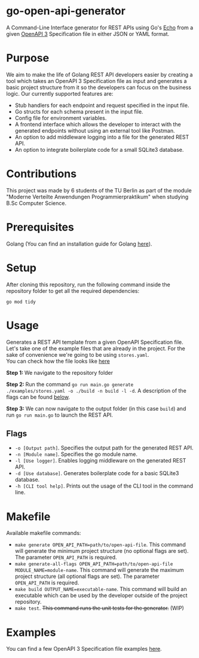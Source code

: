 # go-open-api-generator
A Command-Line Interface generator for REST APIs using Go's <a href="https://echo.labstack.com/">Echo</a> from a given <a href="https://www.openapis.org/">OpenAPI 3</a> Specification file in either JSON or YAML format.

# Purpose
We aim to make the life of Golang REST API developers easier by creating a tool which takes an OpenAPI 3 Specification file as input and generates a basic project structure from it so the developers can focus on the business logic. Our currently supported features are:
- Stub handlers for each endpoint and request specified in the input file.
- Go structs for each schema present in the input file.
- Config file for environment variables.
- A frontend interface which allows the developer to interact with the generated endpoints without using an external tool like Postman.
- An option to add middleware logging into a file for the generated REST API.
- An option to integrate boilerplate code for a small SQLite3 database.
# Contributions

This project was made by 6 students of the TU Berlin as part of the module "Moderne Verteilte Anwendungen Programmierpraktikum" when studying B.Sc Computer Science.

# Prerequisites
Golang (You can find an installation guide for Golang <a href="https://go.dev/">here</a>).

# Setup
After cloning this repository, run the following command inside the repository folder to get all the required dependencies:

```go mod tidy```

# Usage
Generates a REST API template from a given OpenAPI Specification file.
Let's take one of the example files that are already in the project. For the sake of convenience we're going to be using ```stores.yaml```.</br>
You can check how the file looks like <a href="https://github.com/MVA-OpenApi/go-open-api-generator/blob/main/examples/stores.yaml">here</a></br>

<b>Step 1: </b>We navigate to the repository folder</br>

<b>Step 2: </b>Run the command `go run main.go generate ./examples/stores.yaml -o ./build -n build -l -d`. A description of the flags can be found [below](https://github.com/MVA-OpenApi/go-open-api-generator/edit/main/README.md#flags).</br>

<b>Step 3: </b> We can now navigate to the output folder (in this case `build`) and run `go run main.go` to launch the REST API.
## Flags
- `-o [Output path]`. Specifies the output path for the generated REST API.
- `-n [Module name]`. Specifies the go module name.
- `-l [Use logger]`. Enables logging middleware on the generated REST API.
- `-d [Use database]`. Generates boilerplate code for a basic SQLite3 database.
- `-h [CLI tool help]`. Prints out the usage of the CLI tool in the command line.

# Makefile
Available makefile commands:
- `make generate OPEN_API_PATH=path/to/open-api-file`. This command will generate the minimum project structure (no optional flags are set). The parameter `OPEN_API_PATH` is required.
- `make generate-all-flags OPEN_API_PATH=path/to/open-api-file MODULE_NAME=module-name`. This command will generate the maximum project structure (all optional flags are set). The parameter `OPEN_API_PATH` is required.
- `make build OUTPUT_NAME=executable-name`. This command will build an executable which can be used by the developer outside of the project repository.
- `make test`. ~~This command runs the unit tests for the generator.~~ (WIP)


# Examples

You can find a few OpenAPI 3 Specification file examples <a href="https://github.com/MVA-OpenApi/go-open-api-generator/tree/main/examples">here</a>. 
